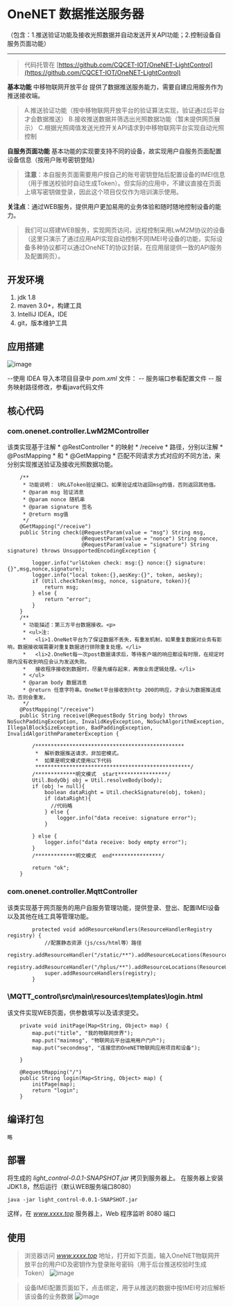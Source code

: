 # OneNET 数据推送服务器
（包含：1.推送验证功能及接收光照数据并自动发送开关API功能；2.控制设备自服务页面功能）

---

> 代码托管在 [https://github.com/CQCET-IOT/OneNET-LightControl](https://github.com/CQCET-IOT/OneNET-LightControl)

**基本功能**
中移物联网开放平台 提供了数据推送服务能力，需要自建应用服务作为推送接收端。
> A.推送验证功能（按中移物联网开放平台的验证算法实现，验证通过后平台才会数据推送）
> B.接收推送数据并筛选出光照数据功能（暂未提供网页展示）
> C.根据光照阈值发送光控开关API请求到中移物联网平台实现自动光照控制

**自服务页面功能**
基本功能的实现要支持不同的设备，故实现用户自服务页面配置设备信息（按用户账号密钥登陆）
> **注意**：本自服务页面需要用户按自己的账号密钥登陆后配置设备的IMEI信息（用于推送校验时自动生成Token）。但实际的应用中，不建议直接在页面上填写密钥做登录，因此这个项目仅仅作为培训演示使用。

**关注点**：通过WEB服务，提供用户更加易用的业务体验和随时随地控制设备的能力。
> 我们可以搭建WEB服务，实现网页访问，远程控制采用LwM2M协议的设备（这里只演示了通过应用API实现自动控制不同IMEI号设备的功能，实际设备多种协议都可以通过OneNET的协议封装，在应用层提供一致的API服务及配置网页）。



## 开发环境
1. jdk 1.8
2. maven 3.0+，构建工具
3. IntelliJ IDEA，IDE
4. git，版本维护工具

## 应用搭建 

![image](https://github.com/CQCET-IOT/OneNET-LightControl/assets/7342641/76982db4-bdfa-4f26-8a19-936644c82d37)

--使用 IDEA 导入本项目目录中 *pom.xml* 文件：
-- 服务端口参看配置文件
-- 服务映射路径修改，参看java代码文件


## 核心代码

### com.onenet.controller.LwM2MController 
该类实现基于注解 * @RestController * 的映射 * /receive * 路径，分别以注解 * @PostMapping * 和 * @GetMapping * 匹配不同请求方式对应的不同方法，来分别实现推送验证及接收光照数据功能。

```
    /**
     * 功能说明： URL&Token验证接口。如果验证成功返回msg的值，否则返回其他值。
     * @param msg 验证消息
     * @param nonce 随机串
     * @param signature 签名
     * @return msg值
     */
    @GetMapping("/receive")
    public String check(@RequestParam(value = "msg") String msg,
                        @RequestParam(value = "nonce") String nonce,
                        @RequestParam(value = "signature") String signature) throws UnsupportedEncodingException {

        logger.info("url&token check: msg:{} nonce:{} signature:{}",msg,nonce,signature);
        logger.info("local token:{},aesKey:{}", token, aeskey);
        if (Util.checkToken(msg, nonce, signature, token)){
            return msg;
        } else {
            return "error";
        }
    }
    /**
     * 功能描述：第三方平台数据接收。<p>
     * <ul>注:
     *   <li>1.OneNet平台为了保证数据不丢失，有重发机制，如果重复数据对业务有影响，数据接收端需要对重复数据进行排除重复处理。</li>
     *   <li>2.OneNet每一次post数据请求后，等待客户端的响应都设有时限，在规定时限内没有收到响应会认为发送失败。
     *   接收程序接收到数据时，尽量先缓存起来，再做业务逻辑处理。</li>
     * </ul>
     * @param body 数据消息
     * @return 任意字符串。OneNet平台接收到http 200的响应，才会认为数据推送成功，否则会重发。
     */
    @PostMapping("/receive")
    public String receive(@RequestBody String body) throws NoSuchPaddingException, InvalidKeyException, NoSuchAlgorithmException, IllegalBlockSizeException, BadPaddingException, InvalidAlgorithmParameterException {

        /************************************************
         *  解析数据推送请求，非加密模式。
         *  如果是明文模式使用以下代码
         **************************************************/
        /*************明文模式  start****************/
        Util.BodyObj obj = Util.resolveBody(body);
        if (obj != null){
            boolean dataRight = Util.checkSignature(obj, token);
            if (dataRight){
              //代码略
            } else {
                logger.info("data receive: signature error");
            }

        } else {
            logger.info("data receive: body empty error");
        }
        /*************明文模式  end****************/

        return "ok";
    }

```
### com.onenet.controller.MqttController 
该类实现基于网页服务的用户自服务管理功能，提供登录、登出、配置IMEI设备以及其他在线工具等管理功能。

```
		protected void addResourceHandlers(ResourceHandlerRegistry registry) {
			//配置静态资源（js/css/html等）路径
			registry.addResourceHandler("/static/**").addResourceLocations(ResourceUtils.CLASSPATH_URL_PREFIX+"/static/");
			registry.addResourceHandler("/hplus/**").addResourceLocations(ResourceUtils.CLASSPATH_URL_PREFIX+"/hplus/");
			super.addResourceHandlers(registry);
		}
```
### \MQTT_control\src\main\resources\templates\login.html
该文件实现WEB页面，供参数填写以及请求提交。

```
    private void initPage(Map<String, Object> map) {
        map.put("title", "我的物联网世界");
        map.put("mainmsg", "物联网云平台运用用户门户");
        map.put("secondmsg", "连接您的OneNET物联网应用项目和设备");

    }

    @RequestMapping("/")
    public String login(Map<String, Object> map) {
        initPage(map);
        return "login";
    }
```

## 编译打包

    略

## 部署

将生成的 *light_control-0.0.1-SNAPSHOT.jar* 拷贝到服务器上。
在服务器上安装 JDK1.8，然后运行（默认WEB服务端口8080）

```
java -jar light_control-0.0.1-SNAPSHOT.jar
```

这样，在 *www.xxxx.top* 服务器上，Web 程序监听 8080 端口

## 使用

> 浏览器访问 *www.xxxx.top* 地址，打开如下页面，输入OneNET物联网开放平台的用户ID及密钥作为登录账号密码（用于后台推送校验时生成Token）
![image](https://github.com/CQCET-IOT/OneNET-LightControl/assets/7342641/33855338-4d7f-491c-aca6-a562303231dc)

> 设备IMEI配置页面如下，点击绑定，用于从推送的数据中按IMEI号对应解析该设备的业务数据
![image](https://github.com/CQCET-IOT/OneNET-LightControl/assets/7342641/751973fd-c1b6-4c49-ad85-1a1219bd02c8)


